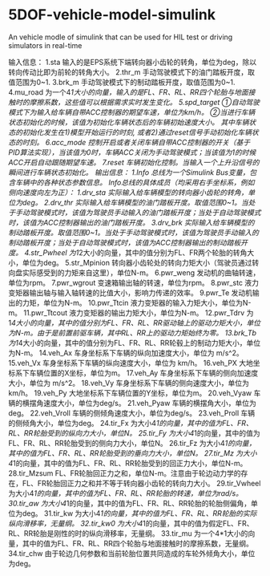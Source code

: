 # 5DOF-vehicle-model-simulink
An vehicle modle of simulink that can be used for HIL test or driving simulators in real-time


输入信息：
1.sta  输入的是EPS系统下端转向器小齿轮的转角，单位为deg，除以转向传动比即为前轮的转角大小。
2.thr_m 手动驾驶模式下的油门踏板开度，取值范围为0~1.
3.brk_m 手动驾驶模式下的制动踏板开度，取值范围为0~1.
4.mu_road 为一个4*1大小的向量，输入的是FL、FR、RL、RR四个轮胎与地面接触时的摩擦系数，这些值可以根据需求实时发生变化。
5.spd_target ①自动驾驶模式下为输入给车辆自带ACC控制器的期望车速，单位为km/h。
②当进行车辆状态初始化的时候，该值为初始化车辆状态后的车辆初始速度大小。 其中车辆状态的初始化发生在1)模型开始运行的时刻, 或者2)通过reset信号手动初始化车辆状态的时刻。
6.acc_mode 控制开启或者关闭车辆自带ACC控制器的开关（基于PID算法实现），当该值为0时，车辆ACC关闭为手动驾驶模式；当该值为1的时候ACC开启自动跟随期望车速。
7.reset 车辆初始化控制。当输入一个上升沿信号的瞬间进行车辆状态初始化。
输出信息：
1.Info 总线为一个Simulink Bus变量，包含车辆中的各种状态参数信息。
Info总线的具体成员（均采用右手坐标系，例如侧向速度向左为正）：
1.drv_sta 实际输入给车辆模型的转向器小齿轮的转角，单位为deg。
2.drv_thr 实际输入给车辆模型的油门踏板开度。取值范围0~1。当处于手动驾驶模式时，该值为驾驶员手动输入的油门踏板开度；当处于自动驾驶模式时，该值为ACC控制器输出的油门踏板开度。
3.drv_brk 实际输入给车辆模型的制动踏板开度。取值范围0~1。当处于手动驾驶模式时，该值为驾驶员手动输入的制动踏板开度；当处于自动驾驶模式时，该值为ACC控制器输出的制动踏板开度。
4.str_Pwheel 为1*2大小的向量，其中的值分别为FL、FR两个轮胎的转角大小，单位为deg。
5.str_Mpinion 转向器小齿轮处的转向力矩大小（驾驶员通过转向盘实际感受到的力矩来自这里），单位N-m。
6.pwr_weng 发动机的曲轴转速，单位为rpm。
7.pwr_wgrout 变速箱输出轴的转速，单位为rpm。
8.pwr_stc 液力变矩器输出轴与输入轴转速的比值大小，影响力传递的效率。
9.pwr_Te 发动机输出的力矩，单位为N-m。
10.pwr_Ttcin 液力变矩器的输入力矩大小，单位为N-m。
11.pwr_Ttcout 液力变矩器的输出力矩大小，单位为N-m。
12.pwr_Tdrv 为1*4大小的向量，其中的值分别为FL、FR、RL、RR驱动轴上的驱动力矩大小，单位为N-m。由于是前置前驱车辆，其中RL、RR上的驱动力矩始终为零。
13.brk_Tb  为1*4大小的向量，其中的值分别为FL、FR、RL、RR轮毂上的制动力矩大小，单位为N-m。
14.veh_Ax 车身坐标系下车辆的纵向加速度大小，单位为 m/s^2。
15.veh_Vx 车身坐标系下车辆的纵向速度大小，单位为 km/h。
16.veh_PX 大地坐标系下车辆位置的X坐标，单位为m。
17.veh_Ay 车身坐标系下车辆的侧向加速度大小，单位为 m/s^2。
18.veh_Vy 车身坐标系下车辆的侧向速度大小，单位为 km/h。
19.veh_Py 大地坐标系下车辆位置的Y坐标，单位为m。
20.veh_Vyaw 车辆的横摆角速度大小，单位为deg/s。
21.veh_Pyaw 车辆的横摆角大小，单位为deg。
22.veh_Vroll 车辆的侧倾角速度大小，单位为deg/s。
23.veh_Proll 车辆的侧倾角大小，单位为deg。
24.tir_Fx 为大小4*1的向量，其中的值为FL、FR、RL、RR轮胎受到的纵向力大小，单位N。
25.tir_Fy 为大小4*1的向量，其中的值为FL、FR、RL、RR轮胎受到的侧向力大小，单位N。
26.tir_Fz 为大小4*1的向量，其中的值为FL、FR、RL、RR轮胎受到的垂向力大小，单位N。
27.tir_Mz 为大小4*1的向量，其中的值为FL、FR、RL、RR轮胎受到的回正力大小，单位N-m。
28.tir_Mzsum FL、FR轮胎回正力之和，单位N-m。注意由于轮边动力学的存在，FL、FR轮胎回正力之和并不等于转向器小齿轮的转向力大小。
29.tir_Vwheel 为大小4*1的向量，其中的值为FL、FR、RL、RR轮胎的转速，单位为rad/s。
30.tir_aw 为大小4*1的向量，其中的值为FL、FR、RL、RR轮胎的轮胎侧偏角，单位为deg。
31.tir_kw 为大小4*1的向量，其中的值为FL、FR、RL、RR轮胎的实际纵向滑移率，无量纲。
32.tir_kw0 为大小4*1的向量，其中的值为假定FL、FR、RL、RR轮胎是刚性的时的纵向滑移率，无量纲。
33.tir_mu 为一个4*1大小的向量，其中的值为FL、FR、RL、RR四个轮胎与地面接触时的摩擦系数，无量纲。
34.tir_chw 由于轮边几何参数和当前轮胎位置共同造成的车轮外倾角大小，单位为deg。
